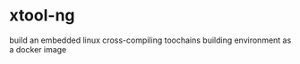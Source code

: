 # xtool-ng
build an embedded linux cross-compiling toochains building environment as a docker image
